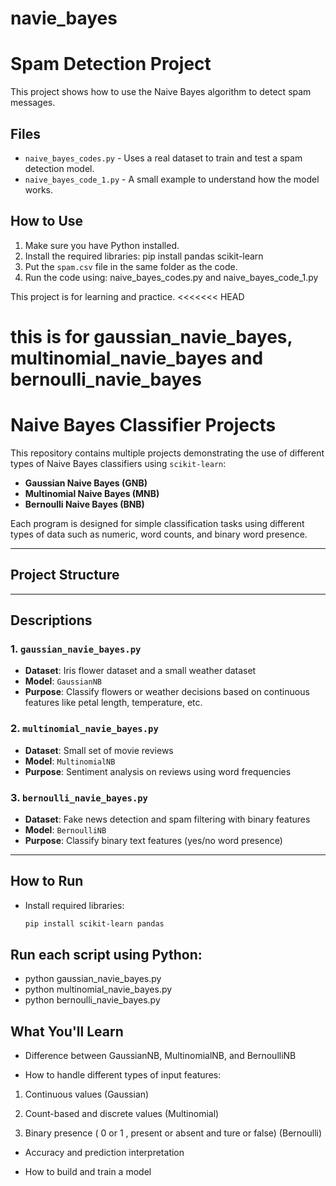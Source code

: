 # navie_bayes

# Spam Detection Project

This project shows how to use the Naive Bayes algorithm to detect spam messages.

## Files

- `naive_bayes_codes.py` - Uses a real dataset to train and test a spam detection model.
- `naive_bayes_code_1.py` - A small example to understand how the model works.

## How to Use

1. Make sure you have Python installed.
2. Install the required libraries: pip install pandas scikit-learn
3. Put the `spam.csv` file in the same folder as the code.
4. Run the code using: naive_bayes_codes.py and naive_bayes_code_1.py

This project is for learning and practice.
<<<<<<< HEAD



# this is for gaussian_navie_bayes, multinomial_navie_bayes and bernoulli_navie_bayes


# Naive Bayes Classifier Projects

This repository contains multiple projects demonstrating the use of different types of Naive Bayes classifiers using `scikit-learn`:

- **Gaussian Naive Bayes (GNB)**
- **Multinomial Naive Bayes (MNB)**
- **Bernoulli Naive Bayes (BNB)**

Each program is designed for simple classification tasks using different types of data such as numeric, word counts, and binary word presence.

---

##  Project Structure


---

## Descriptions

### 1. `gaussian_navie_bayes.py`

- **Dataset**: Iris flower dataset and a small weather dataset
- **Model**: `GaussianNB`
- **Purpose**: Classify flowers or weather decisions based on continuous features like petal length, temperature, etc.

### 2. `multinomial_navie_bayes.py`

- **Dataset**: Small set of movie reviews
- **Model**: `MultinomialNB`
- **Purpose**: Sentiment analysis on reviews using word frequencies

### 3. `bernoulli_navie_bayes.py`

- **Dataset**: Fake news detection and spam filtering with binary features
- **Model**: `BernoulliNB`
- **Purpose**: Classify binary text features (yes/no word presence)

---

## How to Run

* Install required libraries:
   ```bash
   pip install scikit-learn pandas

## Run each script using Python:

* python gaussian_navie_bayes.py
* python multinomial_navie_bayes.py
* python bernoulli_navie_bayes.py

## What You'll Learn

* Difference between GaussianNB, MultinomialNB, and BernoulliNB

* How to handle different types of input features:

1. Continuous values (Gaussian)

2. Count-based and discrete values (Multinomial)

3. Binary presence ( 0 or 1 , present or absent and ture or false) (Bernoulli)

* Accuracy and prediction interpretation

* How to build and train a model
